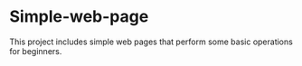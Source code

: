 # Simple-web-page
This project includes simple web pages that perform some basic operations for beginners.
